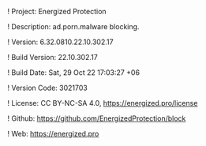 ! Project: Energized Protection

! Description: ad.porn.malware blocking.

! Version: 6.32.0810.22.10.302.17

! Build Version: 22.10.302.17

! Build Date: Sat, 29 Oct 22 17:03:27 +06

! Version Code: 3021703

! License: CC BY-NC-SA 4.0, https://energized.pro/license

! Github: https://github.com/EnergizedProtection/block

! Web: https://energized.pro
